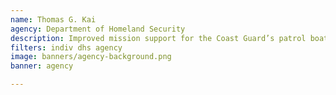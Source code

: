 ```yaml
---
name: Thomas G. Kai
agency: Department of Homeland Security
description: Improved mission support for the Coast Guard’s patrol boat fleet. Mr. Kai’s efforts disrupted drug trade operations, improved search and rescue missions, and increased port security operations throughout the nation.
filters: indiv dhs agency
image: banners/agency-background.png
banner: agency

---
```

